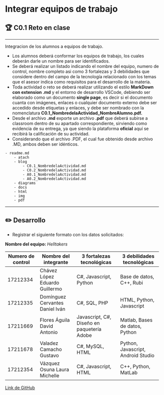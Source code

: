 # Integrar equipos de trabajo
## :trophy: C0.1 Reto en clase
____
Integracion de los alumnos a equipos de trabajo.
* Los alumnos deberá conformar los equipos de trabajo, los cuales deberán darle un nombre para ser identificados.
* Se deberá realizar un listado indicando el nombre del equipo, numero de control, nombre completo asi como 3 fortalezas y 3 debilidades que considere dentro del campo de la tecnología relacionado con los temas que el asesor indica como requisitos para el desarrollo de la materia.
* Toda actividad o reto se deberá realizar utilizando el estilo **MarkDown con extension .md** y el entorno de desarrollo VSCode, debiendo ser elaborado como un documento **single page**, es decir si el documento cuanta con imágenes, enlaces o cualquier documento externo debe ser accedido desde etiquetas y enlaces, y debe ser nombrado con la nomenclatura **C0.1_NombredelaActividad_NombreAlumno.pdf.**
* Desde el archivo **.md** exporte un archivo **.pdf** que deberá subirse a classroom dentro de su apartado correspondiente, sirviendo como evidencia de su entrega, ya que siendo la plataforma **oficial** aquí se recibirá la calificación de su actividad.
* Considerando que el archivo .PDF, el cual fue obtenido desde archivo .MD, ambos deben ser idénticos.
~~~
- readme.md
    - atach
    - blog
        - C0.1_NombredelaActividad.md
        - C0.2_NombredelaActividad.md
        - A0.1_NombredelaActividad.md
        - A0.2_NombredelaActividad.md
    - diagrams
    - docs
    - html
    - img
    - pdf   
~~~ 
___
## :pencil2: Desarrollo
* Registrar el siguiente formato con los datos solicitados:

**Nombre del equipo:** *Helltakers*

<table>
<thead>
<tr>
<th>Numero de control</th>
<th>Nombre del integrante</th>
<th>3 fortalezas tecnológicas</th>
<th>3 debilidades tecnológicas</th>
</tr>
</thead>
<tbody>
<tr>
<td>17212334</td>
<td>Chávez López Eduardo Guillermo</td>
<td>C#, Javascript, Python
</td>
<td>Base de datos, C++, Rubi
</td>
</tr>
<tr>
<td>17212335</td>
<td>Domínguez Cervantes Daniel Iván</td>
<td>C#, SQL, PHP</td>
<td>HTML, Python, Javascript</td>
</tr>
<tr>
<td>17211669</td>
<td>Flores Águila David Antonio</td>
<td>Javascript, C#, Diseño en paquetería Adobe
</td>
<td>Matlab, Bases de datos, Python
</td>
</tr>
<tr>
<td>17211678</td>
<td>Valadez Camacho Gustavo</td>
<td>C#, MySQL, HTML</td>
<td>Python, Javascript, Android Studio</td>
</tr>
<tr>
<td>17212354</td>
<td>Vázquez Osuna Laura Michelle</td>
<td>C#, Javascript, HTML
</td>
<td>C++, Python, MatLab
</td>
</tr>
</tbody>
</table>
<p><a
href="https://github.com/daivandz/Analisis-Avanzado-de-Software">Link de GitHub</a></p>
